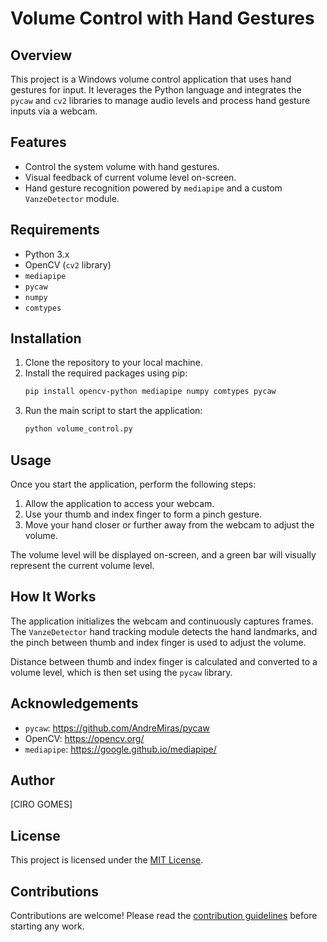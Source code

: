 # Volume Control with Hand Gestures

## Overview
This project is a Windows volume control application that uses hand gestures for input. It leverages the Python language and integrates the `pycaw` and `cv2` libraries to manage audio levels and process hand gesture inputs via a webcam.

## Features
- Control the system volume with hand gestures.
- Visual feedback of current volume level on-screen.
- Hand gesture recognition powered by `mediapipe` and a custom `VanzeDetector` module.

## Requirements
- Python 3.x
- OpenCV (`cv2` library)
- `mediapipe`
- `pycaw`
- `numpy`
- `comtypes`

## Installation
1. Clone the repository to your local machine.
2. Install the required packages using pip:
    ```bash
    pip install opencv-python mediapipe numpy comtypes pycaw
    ```
3. Run the main script to start the application:
    ```bash
    python volume_control.py
    ```

## Usage
Once you start the application, perform the following steps:
1. Allow the application to access your webcam.
2. Use your thumb and index finger to form a pinch gesture.
3. Move your hand closer or further away from the webcam to adjust the volume.

The volume level will be displayed on-screen, and a green bar will visually represent the current volume level.

## How It Works
The application initializes the webcam and continuously captures frames. The `VanzeDetector` hand tracking module detects the hand landmarks, and the pinch between thumb and index finger is used to adjust the volume.

Distance between thumb and index finger is calculated and converted to a volume level, which is then set using the `pycaw` library.

## Acknowledgements
- `pycaw`: https://github.com/AndreMiras/pycaw
- OpenCV: https://opencv.org/
- `mediapipe`: https://google.github.io/mediapipe/

## Author
[CIRO GOMES]

## License
This project is licensed under the [MIT License](LICENSE).

## Contributions
Contributions are welcome! Please read the [contribution guidelines](CONTRIBUTING.md) before starting any work.
